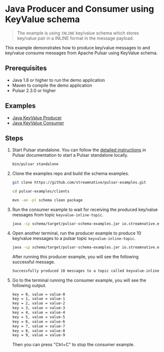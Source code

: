 # Java Producer and Consumer using KeyValue schema

> The example is using `INLINE` key/value schema which stores key/value pair in a INLINE format
> in the message payload.

This example demonstrates how to produce key/value messages to and key/value consume messages from Apache Pulsar
using KeyValue schema.

## Prerequisites

- Java 1.8 or higher to run the demo application
- Maven to compile the demo application
- Pulsar 2.3.0 or higher

## Examples

- [Java KeyValue Producer](../src/main/java/io/streamnative/examples/schema/kv/KeyValueInlineSchemaProducerExample.java)
- [Java KeyValue Consumer](../src/main/java/io/streamnative/examples/schema/kv/KeyValueInlineSchemaConsumerExample.java)

## Steps

1. Start Pulsar standalone. You can follow the [detailed instructions](http://pulsar.apache.org/docs/en/next/standalone/)
in Pulsar documentation to start a Pulsar standalone locally.
   ```bash
   bin/pulsar standalone
   ```

2. Clone the examples repo and build the schema examples.
   ```bash
   git clone https://github.com/streamnative/pulsar-examples.git
   ```
   ```bash
   cd pulsar-examples/clients
   ```
   ```bash
   mvn -am -pl schema clean package
   ```

3. Run the consumer example to wait for receiving the produced key/value messages from topic `keyvalue-inline-topic`.
   ```bash
   java -cp schema/target/pulsar-schema-examples.jar io.streamnative.examples.schema.kv.KeyValueInlineSchemaConsumerExample
   ```
   
4. Open another terminal, run the producer example to produce 10 key/value messages to a pulsar topic `keyvalue-inline-topic`.
   ```bash
   java -cp schema/target/pulsar-schema-examples.jar io.streamnative.examples.schema.kv.KeyValueInlineSchemaProducerExample
   ```
   After running this producer example, you will see the following successful message.
   ```bash
   Successfully produced 10 messages to a topic called keyvalue-inline-topic
   ```

5. Go to the terminal running the consumer example, you will see the following output.
   ```bash
   key = 0, value = value-0
   key = 1, value = value-1
   key = 2, value = value-2
   key = 3, value = value-3
   key = 4, value = value-4
   key = 5, value = value-5
   key = 6, value = value-6
   key = 7, value = value-7
   key = 8, value = value-8
   key = 9, value = value-9
   ```
   Then you can press "Ctrl+C" to stop the consumer example.
